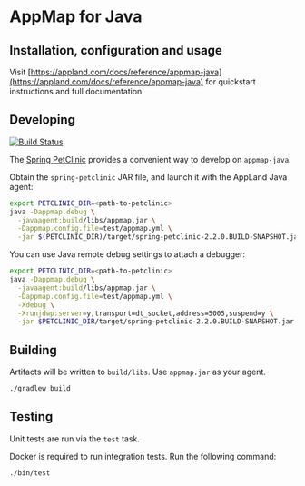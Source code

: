 # AppMap for Java

## Installation, configuration and usage

Visit [https://appland.com/docs/reference/appmap-java](https://appland.com/docs/reference/appmap-java)
for quickstart instructions and full documentation.

## Developing

[![Build Status](https://travis-ci.com/applandinc/appmap-java.svg?branch=master)](https://travis-ci.com/applandinc/appmap-java)

The [Spring PetClinic](https://github.com/spring-projects/spring-petclinic)
provides a convenient way to develop on `appmap-java`.

Obtain the `spring-petclinic` JAR file, and launch it with the AppLand Java
agent:

```sh
export PETCLINIC_DIR=<path-to-petclinic>
java -Dappmap.debug \
  -javaagent:build/libs/appmap.jar \
  -Dappmap.config.file=test/appmap.yml \
  -jar $(PETCLINIC_DIR)/target/spring-petclinic-2.2.0.BUILD-SNAPSHOT.jar
```

You can use Java remote debug settings to attach a debugger:

```sh
export PETCLINIC_DIR=<path-to-petclinic>
java -Dappmap.debug \
  -javaagent:build/libs/appmap.jar \
  -Dappmap.config.file=test/appmap.yml \
  -Xdebug \
  -Xrunjdwp:server=y,transport=dt_socket,address=5005,suspend=y \
  -jar $PETCLINIC_DIR/target/spring-petclinic-2.2.0.BUILD-SNAPSHOT.jar
```

## Building

Artifacts will be written to `build/libs`. Use `appmap.jar` as your agent.

```sh
./gradlew build
```

## Testing

Unit tests are run via the `test` task.

Docker is required to run integration tests. Run the following command:

```sh
./bin/test
```
